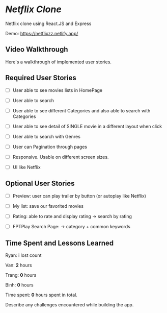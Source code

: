# *Netflix Clone*

Netflix clone using React.JS and Express

Demo: https://netflixzz.netlify.app/


## Video Walkthrough

Here's a walkthrough of implemented user stories.

<!-- ![](http://g.recordit.co/cURdPMSHT2.gif) -->

<!-- ## Code Reviews

This code was reviewed by @username and @otherusername. 

* [Link to PR #X](#) - reviewed by @username.
* [Link to PR #Y](#) - reviewed by @otherusername.    -->


## Required User Stories

  - [ ] User able to see movies lists in HomePage
  - [ ] User able to search
  - [ ] User able to see different Categories and also able to search with Categories
  - [ ] User able to see detail of SINGLE movie in a different layout when click
  - [ ] User able to search with Genres
  - [ ] User can Pagination through pages
  - [ ] Responsive. Usable on different screen sizes.
  - [ ] UI like Netflix


## Optional User Stories
  - [ ] Preview: user can play trailer by button (or autoplay like Netflix)
  - [ ] My list: save our favorited movies
  - [ ] Rating: able to rate and display rating -> search by rating
  - [ ] FPTPlay Search Page: -> category + common keywords


## Time Spent and Lessons Learned

Ryan: i lost count

Van: **2** hours

Trang: **0** hours

Binh: **0** hours

Time spent: **0** hours spent in total.

Describe any challenges encountered while building the app.
